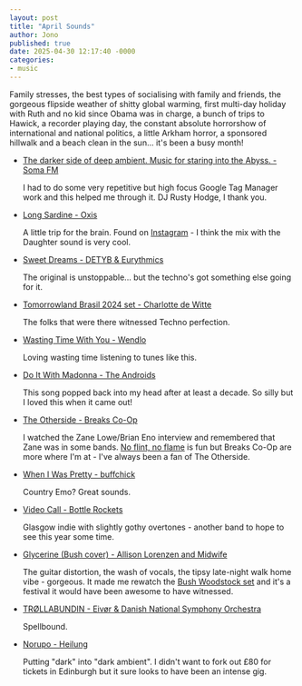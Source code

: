 ```yaml
---
layout: post
title: "April Sounds"
author: Jono
published: true
date: 2025-04-30 12:17:40 -0000
categories: 
- music
---
```


Family stresses, the best types of socialising with family and friends, the gorgeous flipside weather of shitty global warming, first multi-day holiday with Ruth and no kid since Obama was in charge, a bunch of trips to Hawick, a recorder playing day, the constant absolute horrorshow of international and national politics, a little Arkham horror, a sponsored hillwalk and a beach clean in the sun... it's been a busy month!


* [The darker side of deep ambient. Music for staring into the Abyss. - Soma FM](https://somafm.com/darkzone/)

	 I had to do some very repetitive but high focus Google Tag Manager work and this helped me through it. DJ Rusty Hodge, I thank you. 


* [Long Sardine - Oxis](https://www.youtube.com/watch?v=2ryVF8CLB9w)

	 A little trip for the brain. Found on [Instagram](https://www.instagram.com/reel/DHExCkfOWNm/) - I think the mix with the Daughter sound is very cool. 


* [Sweet Dreams - DETYB & Eurythmics](https://www.youtube.com/watch?v=A_qU8JfuxRg)

	 The original is unstoppable... but the techno's got something else going for it. 


* [Tomorrowland Brasil 2024 set - Charlotte de Witte](https://www.youtube.com/watch?v=XFLIztjVaR8)

	 The folks that were there witnessed Techno perfection.


* [Wasting Time With You - Wendlo](https://www.youtube.com/watch?v=LxRO3tCBZUo)

	 Loving wasting time listening to tunes like this. 


* [Do It With Madonna - The Androids](https://www.youtube.com/watch?v=GemwsucYb9A)

	 This song popped back into my head after at least a decade. So silly but I loved this when it came out!


* [The Otherside - Breaks Co-Op](https://www.youtube.com/watch?v=FkxfDRqXvRs)

	 I watched the Zane Lowe/Brian Eno interview and remembered that Zane was in some bands. [No flint, no flame](https://www.youtube.com/watch?v=jdnlKkIq7Rk) is fun but Breaks Co-Op are more where I'm at - I've always been a fan of The Otherside.


* [When I Was Pretty - buffchick](https://www.youtube.com/shorts/-_NFI3BjUOM)

	 Country Emo? Great sounds. 


* [Video Call - Bottle Rockets](https://www.youtube.com/watch?v=z6OJiRZFQLo)

	 Glasgow indie with slightly gothy overtones - another band to hope to see this year some time. 


* [Glycerine (Bush cover) - Allison Lorenzen and Midwife](https://www.youtube.com/watch?v=zF5GQaOzzIo)

	 The guitar distortion, the wash of vocals, the tipsy late-night walk home vibe - gorgeous. It made me rewatch the [Bush Woodstock set](https://www.youtube.com/watch?v=uHlN1Hy1bR4) and it's a festival it would have been awesome to have witnessed. 


* [TRØLLABUNDIN - Eivør & Danish National Symphony Orchestra ](https://www.youtube.com/watch?v=Ne4kFBmDsXY)

	 Spellbound. 


* [Norupo - Heilung](https://www.youtube.com/watch?v=64CACoHNBEI)

	 Putting "dark" into "dark ambient". I didn't want to fork out £80 for tickets in Edinburgh but it sure looks to have been an intense gig. 

